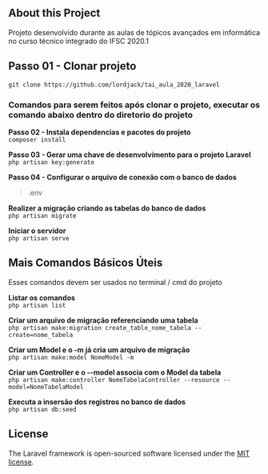 ## About this Project
Projeto desenvolvido durante as aulas de tópicos avançados em informática no curso técnico integrado do IFSC 2020.1

## Passo 01 - Clonar projeto
`git clone https://github.com/lordjack/tai_aula_2020_laravel`

### Comandos para serem feitos após clonar o projeto, executar os comando abaixo dentro do diretorio do projeto

**Passo 02 - Instala dependencias e pacotes do projeto**  
`composer install`

**Passo 03 - Gerar uma chave de desenvolvimento para o projeto Laravel**  
`php artisan key:generate`

**Passo 04 - Configurar o arquivo de conexão com o banco de dados**  
 > .env

**Realizer a migração criando as tabelas do banco de dados**  
`php artisan migrate`

**Iniciar o servidor**  
`php artisan serve`

## Mais Comandos Básicos Úteis  
Esses comandos devem ser usados no terminal / cmd do projeto

**Listar os comandos**  
`php artisan list`

**Criar um arquivo de migração referenciando uma tabela**  
`php artisan make:migration create_table_nome_tabela --create=nome_tabela`

**Criar um Model e o -m já cria um arquivo de migração**  
`php artisan make:model NomeModel -m`

**Criar um Controller e o --model associa com o Model da tabela**  
`php artisan make:controller NomeTabelaController --resource --model=NomeTabelaModel`

**Executa a insersão dos registros no banco de dados**  
`php artisan db:seed`


## License

The Laravel framework is open-sourced software licensed under the [MIT license](https://opensource.org/licenses/MIT).
